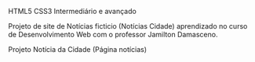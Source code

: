 HTML5 CSS3 Intermediário e avançado

Projeto de site de Notícias ficticio (Notícias Cidade) aprendizado no curso de Desenvolvimento Web com o professor Jamilton Damasceno.

Projeto Notícia da Cidade (Página notícias)
